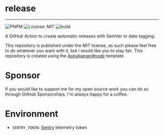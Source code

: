# release
---
![PNPM](https://img.shields.io/badge/pnpm-%234a4a4a.svg?style=flat&logo=pnpm&logoColor=f69220)
![License: MIT](https://img.shields.io/github/license/AstralJaeger/release)
![build](https://github.com/AstralJaeger/foldersorter/actions/workflows/build.yml/badge.svg?branch=master)

A GitHub Action to create automatic releases with SemVer or date tagging. 

This repository is published under the MIT license, 
as such please feel free to do whatever you want with it,
but I would like you to stay fair. 
This repository is created using the [Astraljaeger#node](https://github.com/AstralJaeger/node) template.

# Sponsor
If you would like to support me for my open source work you can do so through GitHub Sponsorships. 
I'm always happy for a coffee.

# Environment
- ``SENTRY_TOKEN``: [Sentry](https://sentry.io/) telemetry token
